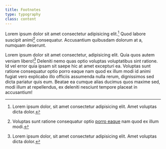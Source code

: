 ```yaml
---
title: Footnotes
type: typography
class: content
---
```


Lorem ipsum dolor sit amet consectetur adipisicing elit.[^foo] Quod labore suscipit animi[^bar] consequatur. Accusantium quibusdam dolorum at a, numquam deserunt.

Lorem ipsum dolor sit amet consectetur, adipisicing elit. Quia quos autem veniam libero![^foo] Deleniti nemo quas optio voluptas voluptatibus sint ratione. Id vel error quia ipsam sit saepe hic at amet excepturi ea. Voluptas sunt ratione consequatur optio porro eaque nam quod ex illum modi id animi fugiat vero explicabo illo officiis assumenda nulla rerum, dignissimos sed dicta pariatur quis eum. Beatae ea cumque alias ducimus quos maxime sed, modi illum at repellendus, ex deleniti nesciunt tempore placeat in accusantium!

[^foo]: Lorem ipsum dolor, sit amet consectetur adipisicing elit. Amet voluptas dicta dolor.
[^bar]: Voluptas sunt ratione consequatur optio [porro eaque](https://example.com) nam quod ex illum modi.
